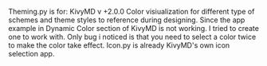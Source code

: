 Theming.py is for:
KivyMD v +2.0.0 Color visiualization for different type of schemes and theme styles to reference during designing.
Since the app example in Dynamic Color section of KivyMD is not working. I tried to create one to work with.
Only bug i noticed is that you need to select a color twice to make the color take effect. 
Icon.py is already KivyMD's own icon selection app.
